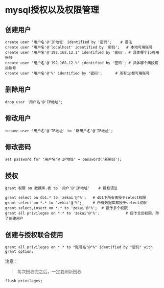 mysql授权以及权限管理
===============

## 创建用户

~~~
create user '用户名'@'IP地址' identified by '密码';    # 语法
create user '用户名'@'localhost' identified by '密码';   # 本地可用账号
create user '用户名'@'192.168.12.1' identified by '密码'; # 具体哪个ip可用账号
create user '用户名'@'192.168.12.%' identified by '密码'; # 具体哪个网段可用账号
create user '用户名'@'%' identified by '密码';      # 所有ip都可用账号
~~~

## 删除用户

~~~
drop user '用户名'@'IP地址';
~~~

## 修改用户

~~~
rename user '用户名'@'IP地址' to '新用户名'@'IP地址';
~~~

## 修改密码

~~~
set password for '用户名'@'IP地址' = password('新密码');
~~~

## 授权

~~~
grant 权限 on 数据库.表 to '用户'@'IP地址'    # 授权语法

grant select on db1.* to 'zekai'@'%';   # db1下所有表授予select权限
grant select on *.* to 'zekai'@'%';     # 所有数据库都授予select权限
grant select,insert on *.* to 'zekai'@'%';  # 授予多个权限
grant all privileges on *.* to 'zekai'@'%';            # 授予全部权限，除了创建用户
~~~

## 创建与授权联合使用

~~~
grant all privileges on *.* to "账号名"@"%" identified by "密码" with grant option;
~~~

注意：

> 每次授权完之后，一定要刷新授权

~~~
flush privileges;
~~~
